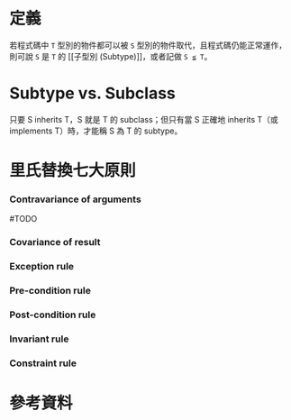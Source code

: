 # 定義

若程式碼中 `T` 型別的物件都可以被 `S` 型別的物件取代，且程式碼仍能正常運作，則可說 `S` 是 `T` 的 [[子型別 (Subtype)]]，或者記做 `S ≦ T`。

# Subtype vs. Subclass

只要 S inherits T，S 就是 T 的 subclass；但只有當 S 正確地 inherits T（或 implements T）時，才能稱 S 為 T 的 subtype。

# 里氏替換七大原則

### Contravariance of arguments

#TODO 

### Covariance of result

### Exception rule

### Pre-condition rule

### Post-condition rule

### Invariant rule

### Constraint rule

# 參考資料